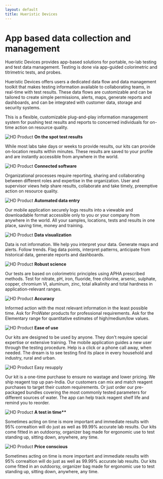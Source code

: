 ```yaml
---
layout: default
title: Hueristic Devices
---
```


# App based data collection and management

Hueristic Devices provides app-based solutions for portable, no-lab testing and test data management. Testing is done via app-guided colorimetric and titrimetric tests, and probes.
 
Hueristic Devices offers users a dedicated data flow and data management toolkit that makes testing information available to collaborating teams, in real-time with test results. These data flows are customizable and can be tailored to create simple permissions, alerts, maps, generate reports and dashboards, and can be integrated with customer data, storage and security systems.
 
This is a flexible, customizable plug-and-play information management system for pushing test results and reports to concerned individuals for on-time action on resource quality.


<div class="container">
  <div class="row">
    <div class="col-sm">
        <img class="d-block w-100" src="{{ site.baseurl }}images/assets/home_image_1.jpg" alt="HD Product">
      <strong>On the spot test results</strong>
      <p>While most labs take days or weeks to provide results, our kits can provide on-location results within minutes. These results are saved to your profile and are instantly accessible from anywhere in the world.</p>
    </div>
    <div class="col-sm">
        <img class="d-block w-100" src="{{ site.baseurl }}images/assets/home_image_2.jpg" alt="HD Product">
     <strong>Connected software</strong>
      <p>Organizational processes require reporting, sharing and collaborating between different roles and expertise in the organization. User and supervisor views help share results, collaborate and take timely, preemptive action on resource quality.</p>
    </div>
  </div>
  <div class="row">
    <div class="col-sm">
        <img class="d-block w-100" src="{{ site.baseurl }}images/assets/home_image_3.jpg" alt="HD Product">
     <strong>Automated data entry</strong>
      <p>Our mobile application securely logs  results into a viewable and downloadable format accessible only to you or your company from anywhere in the world. All your samples, locations, tests and results in one place, saving time, money and training.</p>
    </div>
    <div class="col-sm">
        <img class="d-block w-100" src="{{ site.baseurl }}images/assets/home_image_4.jpg" alt="HD Product">
     <strong>Data visualization</strong>
        <p>Data is not information. We help you interpret your data. Generate maps and alerts. Follow trends. Flag data points,  interpret patterns, anticipate from historical data, generate reports and dashboards.</p>
    </div>
  </div>
   <div class="row">
    <div class="col-sm">
        <img class="d-block w-100" src="{{ site.baseurl }}images/assets/home_image_5.jpg" alt="HD Product">
     <strong>Robust science</strong>
        <p>Our tests are based on colorimetric principles using APHA prescribed methods. Test for nitrate, pH, iron, fluoride, free chlorine, arsenic, sulphate, copper, chromium VI, aluminum, zinc, total alkalinity and total hardness in application-relevant ranges.</p>
    </div>
    <div class="col-sm">
        <img class="d-block w-100" src="{{ site.baseurl }}images/assets/home_image_6.jpg" alt="HD Product">
     <strong>Accuracy</strong>
        <p>Informed action with the most relevant information in the least possible time. Ask for ProWater products for professional requirements. Ask for the Elementary range for quantitative estimates of high/medium/low values.</p>
    </div>
  </div>
   <div class="row">
    <div class="col-sm">
        <img class="d-block w-100" src="{{ site.baseurl }}images/assets/home_image_7.jpg" alt="HD Product">
     <strong>Ease of use</strong>
        <p>Our kits are designed to be used by anyone. They  don't require special expertise or extensive training. The mobile application guides a new user through the testing procedure. Help is a click or a phone call away, when needed. The dream is to see testing find its place in every household and industry, rural and urban.</p>
    </div>
    <div class="col-sm">
        <img class="d-block w-100" src="{{ site.baseurl }}images/assets/home_image_8.jpg" alt="HD Product">
     <sttrong>Easy resupply</strong>
        <p>Our kit is a one-time purchase to ensure no wastage and lower pricing. We ship reagent top up pan-India. Our customers can mix and match reagent purchases to target their custom requirements. Or just order our pre-packaged bundles covering the most commonly tested parameters for different sources of water. The app can help track reagent shelf life and remind you to reorder.</p>
    </div>
  </div>
   <div class="row">
    <div class="col-sm">
        <img class="d-block w-100" src="{{ site.baseurl }}images/assets/home_image_4.jpg" alt="HD Product">
     <strong>A test in time**</strong>
        <p>Sometimes acting on time is more important and immediate results with 95% correaltion will do just as well as 99.99% accurate lab results. Our kits come fitted in an outdoorsy, organizer bag made for ergonomic use to test standing up, sitting down, anywhere, any time.</p>
    </div>
    <div class="col-sm">
        <img class="d-block w-100" src="{{ site.baseurl }}images/assets/home_image_2.jpg" alt="HD Product">
     <strong>Price conscious</strong>
          <p>Sometimes acting on time is more important and immediate results with 95% correaltion will do just as well as 99.99% accurate lab results. Our kits come fitted in an outdoorsy, organizer bag made for ergonomic use to test standing up, sitting down, anywhere, any time.</p>
    </div>
  </div>
</div>


